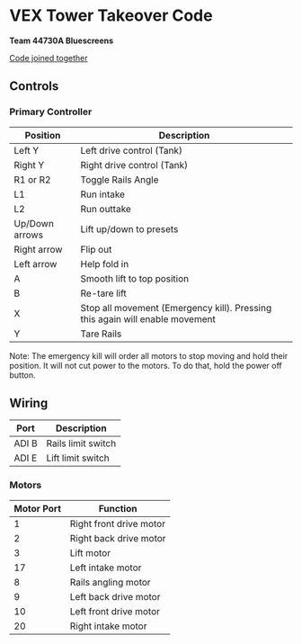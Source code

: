 # VEX Tower Takeover Code
**Team 44730A Bluescreens**

[Code joined together](cat.md)

## Controls

### Primary Controller
| Position | Description |
|----------|-------------|
| Left Y | Left drive control (Tank) |
| Right Y | Right drive control (Tank) |
| R1 or R2 | Toggle Rails Angle |
| L1 | Run intake |
| L2 | Run outtake |
| Up/Down arrows | Lift up/down to presets |
| Right arrow | Flip out |
| Left arrow | Help fold in |
| A | Smooth lift to top position |
| B | Re-tare lift |
| X | Stop all movement (Emergency kill). Pressing this again will enable movement |
| Y | Tare Rails |

Note: The emergency kill will order all motors to stop moving and hold their position.
It will not cut power to the motors. To do that, hold the power off button.

## Wiring

| Port | Description |
|------------|----------|
| ADI B | Rails limit switch |
| ADI E | Lift limit switch |


### Motors
| Motor Port | Function |
|------------|----------|
| 1 | Right front drive motor |
| 2 | Right back drive motor |
| 3 | Lift motor |
| 17 | Left intake motor |
| 8 | Rails angling motor |
| 9 | Left back drive motor |
| 10 | Left front drive motor |
| 20 | Right intake motor  |
